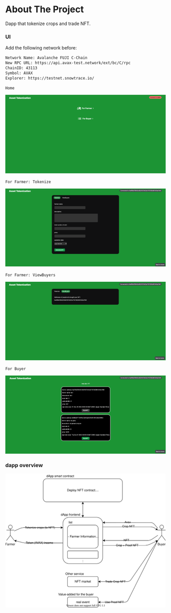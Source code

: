 # About The Project

Dapp that tokenize crops and trade NFT.

### UI

Add the following network before:

```
Network Name: Avalanche FUJI C-Chain
New RPC URL: https://api.avax-test.network/ext/bc/C/rpc
ChainID: 43113
Symbol: AVAX
Explorer: https://testnet.snowtrace.io/
```

`Home`

![](/public/Home.png)

`For Farmer: Tokenize`

![](/public/GenerateNFT.png)

`For Farmer: ViewBuyers`

![](/public/ViewBuyers.png)

`For Buyer`

![](/public/List.png)

### dapp overview
![](./hole.drawio.svg)